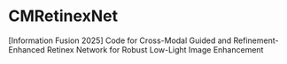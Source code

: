 # CMRetinexNet
[Information Fusion 2025] Code for Cross-Modal Guided and Refinement-Enhanced Retinex Network for Robust Low-Light Image Enhancement

